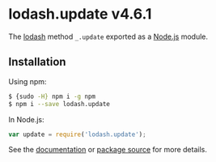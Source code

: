 # lodash.update v4.6.1

The [lodash](https://lodash.com/) method `_.update` exported as a [Node.js](https://nodejs.org/) module.

## Installation

Using npm:
```bash
$ {sudo -H} npm i -g npm
$ npm i --save lodash.update
```

In Node.js:
```js
var update = require('lodash.update');
```

See the [documentation](https://lodash.com/docs#update) or [package source](https://github.com/lodash/lodash/blob/4.6.1-npm-packages/lodash.update) for more details.
